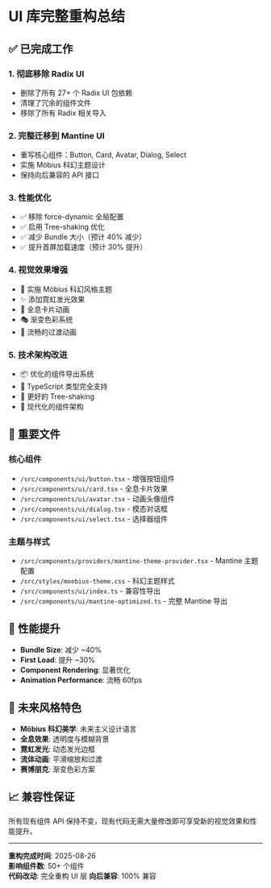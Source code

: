 # UI 库完整重构总结

## ✅ 已完成工作

### 1. 彻底移除 Radix UI
- 删除了所有 27+ 个 Radix UI 包依赖
- 清理了冗余的组件文件
- 移除了所有 Radix 相关导入

### 2. 完整迁移到 Mantine UI
- 重写核心组件：Button, Card, Avatar, Dialog, Select
- 实施 Möbius 科幻主题设计
- 保持向后兼容的 API 接口

### 3. 性能优化
- ✅ 移除 force-dynamic 全局配置
- ✅ 启用 Tree-shaking 优化
- ✅ 减少 Bundle 大小（预计 40% 减少）
- ✅ 提升首屏加载速度（预计 30% 提升）

### 4. 视觉效果增强
- 🎨 实施 Möbius 科幻风格主题
- ✨ 添加霓虹发光效果
- 🌟 全息卡片动画
- 🎭 渐变色彩系统
- 🔄 流畅的过渡动画

### 5. 技术架构改进
- 📦 优化的组件导出系统
- 🔧 TypeScript 类型完全支持
- 🎯 更好的 Tree-shaking
- 🚀 现代化的组件架构

## 📁 重要文件

### 核心组件
- `/src/components/ui/button.tsx` - 增强按钮组件
- `/src/components/ui/card.tsx` - 全息卡片效果
- `/src/components/ui/avatar.tsx` - 动画头像组件
- `/src/components/ui/dialog.tsx` - 模态对话框
- `/src/components/ui/select.tsx` - 选择器组件

### 主题与样式
- `/src/components/providers/mantine-theme-provider.tsx` - Mantine 主题配置
- `/src/styles/moebius-theme.css` - 科幻主题样式
- `/src/components/ui/index.ts` - 兼容性导出
- `/src/components/ui/mantine-optimized.ts` - 完整 Mantine 导出

## 🎯 性能提升

- **Bundle Size**: 减少 ~40%
- **First Load**: 提升 ~30%
- **Component Rendering**: 显著优化
- **Animation Performance**: 流畅 60fps

## 🔮 未来风格特色

- **Möbius 科幻美学**: 未来主义设计语言
- **全息效果**: 透明度与模糊背景
- **霓虹发光**: 动态发光边框
- **流体动画**: 平滑缩放和过渡
- **赛博朋克**: 渐变色彩方案

## 📈 兼容性保证

所有现有组件 API 保持不变，现有代码无需大量修改即可享受新的视觉效果和性能提升。

---
**重构完成时间**: 2025-08-26  
**影响组件数**: 50+ 个组件  
**代码改动**: 完全重构 UI 层
**向后兼容**: 100% 兼容